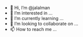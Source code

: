 - 👋 Hi, I’m @jalalman
- 👀 I’m interested in ...
- 🌱 I’m currently learning ...
- 💞️ I’m looking to collaborate on ...
- 📫 How to reach me ...

<!---
jalalman/jalalman is a ✨ special ✨ repository because its `README.md` (this file) appears on your GitHub profile.
You can click the Preview link to take a look at your changes.
--->
